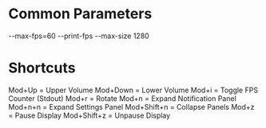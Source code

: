 # Common Parameters
--max-fps=60
--print-fps
--max-size 1280

# Shortcuts
Mod+Up = Upper Volume
Mod+Down = Lower Volume 
Mod+i = Toggle FPS Counter (Stdout) 
Mod+r = Rotate
Mod+n = Expand Notification Panel
Mod+n+n = Expand Settings Panel
Mod+Shift+n = Collapse Panels
Mod+z = Pause Display
Mod+Shift+z = Unpause Display
